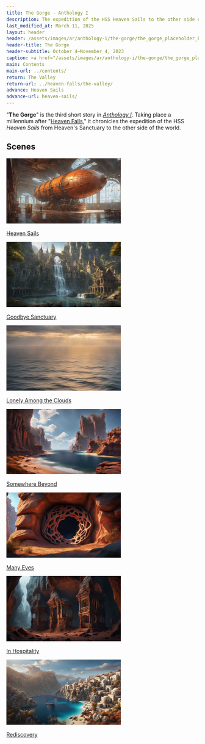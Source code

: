 ```yaml
---
title: The Gorge - Anthology I
description: The expedition of the HSS Heaven Sails to the other side of the world
last_modified_at: March 11, 2025
layout: header
header: /assets/images/ar/anthology-i/the-gorge/the_gorge_placeholder_blur.jpg
header-title: The Gorge
header-subtitle: October 4–November 4, 2023
caption: <a href="/assets/images/ar/anthology-i/the-gorge/the_gorge_placeholder.jpg" target="_blank">AI placeholder artwork</a> generated above using <a href="https://creator.nightcafe.studio/creation/s4qK7NOZ5nVk1PMPJJDG" target="_blank">SDXL 1.0</a> — <a href="https://creativecommons.org/publicdomain/zero/1.0/" target="_blank">CC0 1.0</a>
main: Contents
main-url: ../contents/
return: The Valley
return-url: ../heaven-falls/the-valley/
advance: Heaven Sails
advance-url: heaven-sails/
---
```


"**The Gorge**" is the third short story in *[Anthology I](../)*. Taking place a millennium after "[Heaven Falls](../heaven-falls/)," it chronicles the expedition of the HSS *Heaven Sails* from Heaven's Sanctuary to the other side of the world.

## Scenes

<div markdown=0>
    <a class="feature option cropped" href="heaven-sails/">
        <img src="/assets/images/ar/anthology-i/the-gorge/heaven_sails_placeholder_small.jpg" alt="Heaven Sails placeholder artwork">
        <div><p>Heaven Sails</p></div>
    </a>
    <a class="feature option cropped" href="goodbye-sanctuary/">
        <img src="/assets/images/ar/anthology-i/the-gorge/goodbye_sanctuary_placeholder_small.jpg" alt="Goodbye Sanctuary placeholder artwork">
        <div><p>Goodbye Sanctuary</p></div>
    </a>
    <a class="feature option cropped" href="lonely-among-the-clouds/">
        <img src="/assets/images/ar/anthology-i/the-gorge/lonely_among_the_clouds_placeholder_small.jpg" alt="Lonely Among the Clouds placeholder artwork">
        <div><p>Lonely Among the Clouds</p></div>
    </a>
    <a class="feature option cropped" href="somewhere-beyond/">
        <img src="/assets/images/ar/anthology-i/the-gorge/somewhere_beyond_placeholder_small.jpg" alt="Somewhere Beyond placeholder artwork">
        <div><p>Somewhere Beyond</p></div>
    </a>
    <a class="feature option cropped" href="many-eyes/">
        <img src="/assets/images/ar/anthology-i/the-gorge/many_eyes_placeholder_small.jpg" alt="Many Eyes placeholder artwork">
        <div><p>Many Eyes</p></div>
    </a>
    <a class="feature option cropped" href="in-hospitality/">
        <img src="/assets/images/ar/anthology-i/the-gorge/in_hospitality_placeholder_small.jpg" alt="In Hospitality placeholder artwork">
        <div><p>In Hospitality</p></div>
    </a>
    <a class="feature option cropped" href="rediscovery/">
        <img src="/assets/images/ar/anthology-i/the-gorge/rediscovery_placeholder_small.jpg" alt="Rediscovery placeholder artwork">
        <div><p>Rediscovery</p></div>
    </a>
</div>